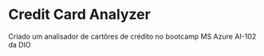 # Credit Card Analyzer

Criado um analisador de cartõres de crédito no bootcamp MS Azure AI-102 da DIO
